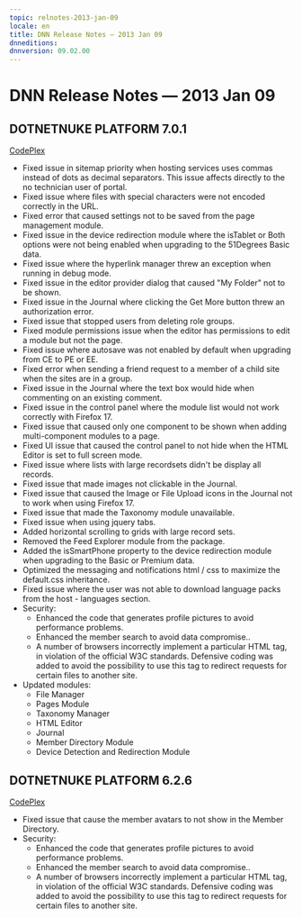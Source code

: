 ```yaml
---
topic: relnotes-2013-jan-09
locale: en
title: DNN Release Notes — 2013 Jan 09
dnneditions: 
dnnversion: 09.02.00
---
```


# DNN Release Notes — 2013 Jan 09

## DOTNETNUKE PLATFORM 7.0.1

[CodePlex](http://dotnetnuke.codeplex.com/releases/view/100069)

*   Fixed issue in sitemap priority when hosting services uses commas instead of dots as decimal separators. This issue affects directly to the no technician user of portal.
*   Fixed issue where files with special characters were not encoded correctly in the URL.
*   Fixed error that caused settings not to be saved from the page management module.
*   Fixed issue in the device redirection module where the isTablet or Both options were not being enabled when upgrading to the 51Degrees Basic data.
*   Fixed issue where the hyperlink manager threw an exception when running in debug mode.
*   Fixed issue in the editor provider dialog that caused "My Folder" not to be shown.
*   Fixed issue in the Journal where clicking the Get More button threw an authorization error.
*   Fixed issue that stopped users from deleting role groups.
*   Fixed module permissions issue when the editor has permissions to edit a module but not the page.
*   Fixed issue where autosave was not enabled by default when upgrading from CE to PE or EE.
*   Fixed error when sending a friend request to a member of a child site when the sites are in a group.
*   Fixed issue in the Journal where the text box would hide when commenting on an existing comment.
*   Fixed issue in the control panel where the module list would not work correctly with Firefox 17.
*   Fixed issue that caused only one component to be shown when adding multi-component modules to a page.
*   Fixed UI issue that caused the control panel to not hide when the HTML Editor is set to full screen mode.
*   Fixed issue where lists with large recordsets didn't be display all records.
*   Fixed issue that made images not clickable in the Journal.
*   Fixed issue that caused the Image or File Upload icons in the Journal not to work when using Firefox 17.
*   Fixed issue that made the Taxonomy module unavailable.
*   Fixed issue when using jquery tabs.
*   Added horizontal scrolling to grids with large record sets.
*   Removed the Feed Explorer module from the package.
*   Added the isSmartPhone property to the device redirection module when upgrading to the Basic or Premium data.
*   Optimized the messaging and notifications html / css to maximize the default.css inheritance.
*   Fixed issue where the user was not able to download language packs from the host - languages section.
*   Security:
    *   Enhanced the code that generates profile pictures to avoid performance problems.
    *   Enhanced the member search to avoid data compromise..
    *   A number of browsers incorrectly implement a particular HTML tag, in violation of the official W3C standards. Defensive coding was added to avoid the possibility to use this tag to redirect requests for certain files to another site.
*   Updated modules:
    *   File Manager
    *   Pages Module
    *   Taxonomy Manager
    *   HTML Editor
    *   Journal
    *   Member Directory Module
    *   Device Detection and Redirection Module

## DOTNETNUKE PLATFORM 6.2.6

[CodePlex](http://dotnetnuke.codeplex.com/releases/view/100072)

*   Fixed issue that cause the member avatars to not show in the Member Directory.
*   Security:
    *   Enhanced the code that generates profile pictures to avoid performance problems.
    *   Enhanced the member search to avoid data compromise..
    *   A number of browsers incorrectly implement a particular HTML tag, in violation of the official W3C standards. Defensive coding was added to avoid the possibility to use this tag to redirect requests for certain files to another site.